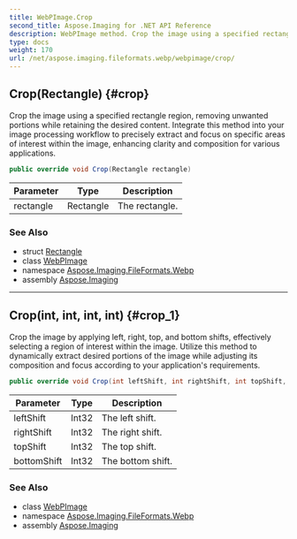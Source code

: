 ```yaml
---
title: WebPImage.Crop
second_title: Aspose.Imaging for .NET API Reference
description: WebPImage method. Crop the image using a specified rectangle region removing unwanted portions while retaining the desired content. Integrate this method into your image processing workflow to precisely extract and focus on specific areas of interest within the image enhancing clarity and composition for various applications
type: docs
weight: 170
url: /net/aspose.imaging.fileformats.webp/webpimage/crop/
---
```

## Crop(Rectangle) {#crop}

Crop the image using a specified rectangle region, removing unwanted portions while retaining the desired content. Integrate this method into your image processing workflow to precisely extract and focus on specific areas of interest within the image, enhancing clarity and composition for various applications.

```csharp
public override void Crop(Rectangle rectangle)
```

| Parameter | Type | Description |
| --- | --- | --- |
| rectangle | Rectangle | The rectangle. |

### See Also

* struct [Rectangle](../../../aspose.imaging/rectangle/)
* class [WebPImage](../)
* namespace [Aspose.Imaging.FileFormats.Webp](../../webpimage/)
* assembly [Aspose.Imaging](../../../)

---

## Crop(int, int, int, int) {#crop_1}

Crop the image by applying left, right, top, and bottom shifts, effectively selecting a region of interest within the image. Utilize this method to dynamically extract desired portions of the image while adjusting its composition and focus according to your application's requirements.

```csharp
public override void Crop(int leftShift, int rightShift, int topShift, int bottomShift)
```

| Parameter | Type | Description |
| --- | --- | --- |
| leftShift | Int32 | The left shift. |
| rightShift | Int32 | The right shift. |
| topShift | Int32 | The top shift. |
| bottomShift | Int32 | The bottom shift. |

### See Also

* class [WebPImage](../)
* namespace [Aspose.Imaging.FileFormats.Webp](../../webpimage/)
* assembly [Aspose.Imaging](../../../)


